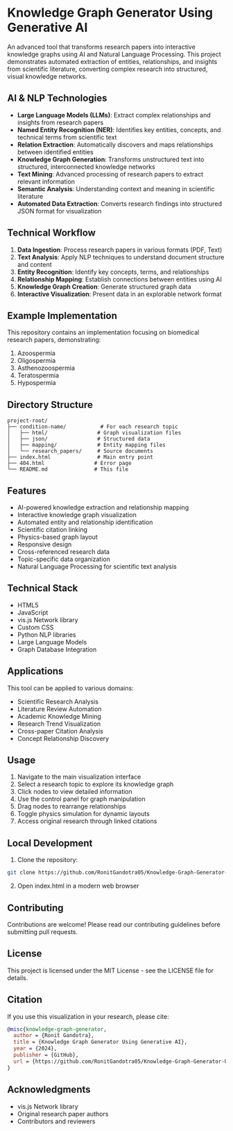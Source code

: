 # Knowledge Graph Generator Using Generative AI

An advanced tool that transforms research papers into interactive knowledge graphs using AI and Natural Language Processing. This project demonstrates automated extraction of entities, relationships, and insights from scientific literature, converting complex research into structured, visual knowledge networks.

## AI & NLP Technologies

- **Large Language Models (LLMs)**: Extract complex relationships and insights from research papers
- **Named Entity Recognition (NER)**: Identifies key entities, concepts, and technical terms from scientific text
- **Relation Extraction**: Automatically discovers and maps relationships between identified entities
- **Knowledge Graph Generation**: Transforms unstructured text into structured, interconnected knowledge networks
- **Text Mining**: Advanced processing of research papers to extract relevant information
- **Semantic Analysis**: Understanding context and meaning in scientific literature
- **Automated Data Extraction**: Converts research findings into structured JSON format for visualization

## Technical Workflow

1. **Data Ingestion**: Process research papers in various formats (PDF, Text)
2. **Text Analysis**: Apply NLP techniques to understand document structure and content
3. **Entity Recognition**: Identify key concepts, terms, and relationships
4. **Relationship Mapping**: Establish connections between entities using AI
5. **Knowledge Graph Creation**: Generate structured graph data
6. **Interactive Visualization**: Present data in an explorable network format

## Example Implementation

This repository contains an implementation focusing on biomedical research papers, demonstrating:

1. Azoospermia
2. Oligospermia
3. Asthenozoospermia
4. Teratospermia
5. Hypospermia

## Directory Structure

```
project-root/
├── condition-name/           # For each research topic
│   ├── html/                # Graph visualization files
│   ├── json/                # Structured data
│   ├── mapping/             # Entity mapping files
│   └── research_papers/     # Source documents
├── index.html               # Main entry point
├── 404.html                # Error page
└── README.md               # This file
```

## Features

- AI-powered knowledge extraction and relationship mapping
- Interactive knowledge graph visualization
- Automated entity and relationship identification
- Scientific citation linking
- Physics-based graph layout
- Responsive design
- Cross-referenced research data
- Topic-specific data organization
- Natural Language Processing for scientific text analysis

## Technical Stack

- HTML5
- JavaScript
- vis.js Network library
- Custom CSS
- Python NLP libraries
- Large Language Models
- Graph Database Integration

## Applications

This tool can be applied to various domains:
- Scientific Research Analysis
- Literature Review Automation
- Academic Knowledge Mining
- Research Trend Visualization
- Cross-paper Citation Analysis
- Concept Relationship Discovery

## Usage

1. Navigate to the main visualization interface
2. Select a research topic to explore its knowledge graph
3. Click nodes to view detailed information
4. Use the control panel for graph manipulation
5. Drag nodes to rearrange relationships
6. Toggle physics simulation for dynamic layouts
7. Access original research through linked citations

## Local Development

1. Clone the repository:
```bash
git clone https://github.com/RonitGandotra05/Knowledge-Graph-Generator-Using-Generative-AI.git
```

2. Open index.html in a modern web browser

## Contributing

Contributions are welcome! Please read our contributing guidelines before submitting pull requests.

## License

This project is licensed under the MIT License - see the LICENSE file for details.

## Citation

If you use this visualization in your research, please cite:

```bibtex
@misc{knowledge-graph-generator,
  author = {Ronit Gandotra},
  title = {Knowledge Graph Generator Using Generative AI},
  year = {2024},
  publisher = {GitHub},
  url = {https://github.com/RonitGandotra05/Knowledge-Graph-Generator-Using-Generative-AI}
}
```

## Acknowledgments

- vis.js Network library
- Original research paper authors
- Contributors and reviewers 
